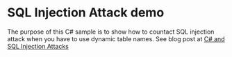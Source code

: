 
# SQL Injection Attack demo 

The purpose of this C# sample is to show how to countact SQL injection attack when you have to use dynamic table names.  See blog post at [C# and SQL Injection Attacks](https://www.clounce.com/dotnet/c-and-sql-injection-attacks)